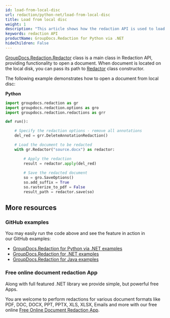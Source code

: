 ```yaml
---
id: load-from-local-disc
url: redaction/python-net/load-from-local-disc
title: Load from local disc
weight: 1
description: "This article shows how the redaction API is used to load file from disk."
keywords: redaction API
productName: GroupDocs.Redaction for Python via .NET
hideChildren: False
---
```

[GroupDocs.Redaction.Redactor](https://reference.groupdocs.com/redaction/python-net/groupdocs.redaction/redactor/) class is a main class in Redaction API, providing functionality to open a document. When document is located on the local disk, you can pass its path to [Redactor](https://reference.groupdocs.com/redaction/python-net/groupdocs.redaction/redactor)  class constructor.

The following example demonstrates how to open a document from local disc:

**Python**

```python
import groupdocs.redaction as gr
import groupdocs.redaction.options as gro
import groupdocs.redaction.redactions as grr

def run():

    # Specify the redaction options - remove all annotations
    del_red = grr.DeleteAnnotationRedaction()

    # Load the document to be redacted
    with gr.Redactor("source.docx") as redactor:

        # Apply the redaction
        result = redactor.apply(del_red)
        
        # Save the redacted document
        so = gro.SaveOptions()
        so.add_suffix = True
        so.rasterize_to_pdf = False
        result_path = redactor.save(so)
```

## More resources

### GitHub examples

You may easily run the code above and see the feature in action in our GitHub examples:

*   [GroupDocs.Redaction for Python via .NET examples](https://github.com/groupdocs-redaction/GroupDocs.Redaction-for-Python-via-.NET)
*   [GroupDocs.Redaction for .NET examples](https://github.com/groupdocs-redaction/GroupDocs.Redaction-for-.NET)
*   [GroupDocs.Redaction for Java examples](https://github.com/groupdocs-redaction/GroupDocs.Redaction-for-Java)
    

### Free online document redaction App

Along with full featured .NET library we provide simple, but powerful free Apps.

You are welcome to perform redactions for various document formats like PDF, DOC, DOCX, PPT, PPTX, XLS, XLSX, Emails and more with our free online [Free Online Document Redaction App](https://products.groupdocs.app/redaction).
